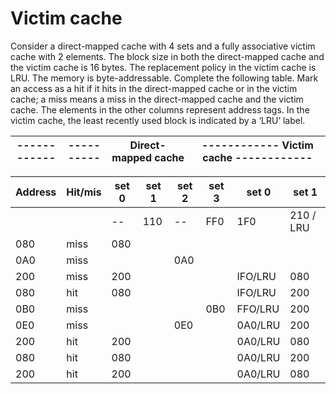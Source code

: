 # Victim cache

Consider a direct-mapped cache with 4 sets and a fully associative victim cache with 2 elements.
The block size in both the direct-mapped cache and the victim cache is 16 bytes. The
replacement policy in the victim cache is LRU. The memory is byte-addressable. Complete the
following table. Mark an access as a hit if it hits in the direct-mapped cache or in the victim cache;
a miss means a miss in the direct-mapped cache and the victim cache. The elements in the other
columns represent address tags. In the victim cache, the least recently used block is indicated by a
‘LRU’ label.

| ------------ | ---------- | Direct-mapped cache | ------------ Victim cache ------------ |
|-|-|---------------------|--------------|

| Address | Hit/mis | set 0 | set 1 | set 2 | set 3 | set 0   | set 1     |
| ------- | ------- | ----- | ----- | ----- | ----- | -----   | -----     |
|         |         | --    | 110   | --    | FF0   | 1F0     | 210 / LRU |
| 080     | miss    | 080   |       |       |       |         |           |
| 0A0     | miss    |       |       | 0A0   |       |         |           |
| 200     | miss    | 200   |       |       |       | IFO/LRU | 080       |
| 080     | hit     | 080   |       |       |       | IFO/LRU | 200       |
| 0B0     | miss    |       |       |       | 0B0   | FFO/LRU | 200       |
| 0E0     | miss    |       |       | 0E0   |       | 0A0/LRU | 200       |
| 200     | hit     | 200   |       |       |       | 0A0/LRU | 080       |
| 080     | hit     | 080   |       |       |       | 0A0/LRU | 200       |
| 200     | hit     | 200   |       |       |       | 0A0/LRU | 080       |
